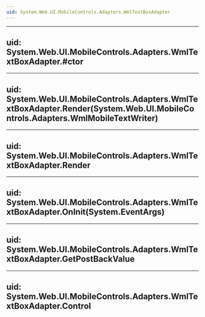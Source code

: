 ```yaml
---
uid: System.Web.UI.MobileControls.Adapters.WmlTextBoxAdapter
---
```


---
uid: System.Web.UI.MobileControls.Adapters.WmlTextBoxAdapter.#ctor
---

---
uid: System.Web.UI.MobileControls.Adapters.WmlTextBoxAdapter.Render(System.Web.UI.MobileControls.Adapters.WmlMobileTextWriter)
---

---
uid: System.Web.UI.MobileControls.Adapters.WmlTextBoxAdapter.Render
---

---
uid: System.Web.UI.MobileControls.Adapters.WmlTextBoxAdapter.OnInit(System.EventArgs)
---

---
uid: System.Web.UI.MobileControls.Adapters.WmlTextBoxAdapter.GetPostBackValue
---

---
uid: System.Web.UI.MobileControls.Adapters.WmlTextBoxAdapter.Control
---
